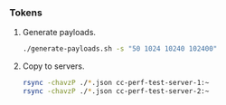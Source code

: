 ### Tokens

1.  Generate payloads.
    ```sh
    ./generate-payloads.sh -s "50 1024 10240 102400"
    ```
2.  Copy to servers.
    ```sh
    rsync -chavzP ./*.json cc-perf-test-server-1:~
    rsync -chavzP ./*.json cc-perf-test-server-2:~
    ```
